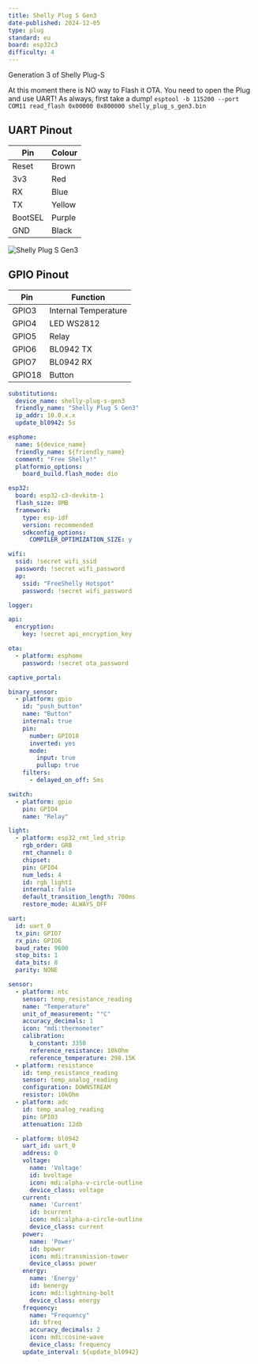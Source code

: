 ```yaml
---
title: Shelly Plug S Gen3
date-published: 2024-12-05
type: plug
standard: eu
board: esp32c3
difficulty: 4
---
```


Generation 3 of Shelly Plug-S

At this moment there is NO way to Flash it OTA. You need to open the Plug and use UART!
As always, first take a dump! 
```esptool -b 115200 --port COM11 read_flash 0x00000 0x800000 shelly_plug_s_gen3.bin```


## UART Pinout

| Pin      | Colour       |
| -------- | ------------ |
| Reset    | Brown        |
| 3v3      | Red          |
| RX       | Blue         |
| TX       | Yellow       |
| BootSEL  | Purple       |
| GND      | Black        |

![Shelly Plug S Gen3](../Shelly-Plug-S-Gen3/pinout_small.png "Shelly Plug S Gen3")

## GPIO Pinout

| Pin    | Function                    |
| ------ | --------------------------- |
| GPIO3  | Internal Temperature        |
| GPIO4  | LED WS2812                  |
| GPIO5  | Relay                       |
| GPIO6  | BL0942 TX                   |
| GPIO7  | BL0942 RX                   |
| GPIO18 | Button                      |

```yaml
substitutions:
  device_name: shelly-plug-s-gen3
  friendly_name: "Shelly Plug S Gen3"
  ip_addr: 10.0.x.x
  update_bl0942: 5s

esphome:
  name: ${device_name}
  friendly_name: ${friendly_name}
  comment: "Free Shelly!"
  platformio_options:
    board_build.flash_mode: dio

esp32:
  board: esp32-c3-devkitm-1
  flash_size: 8MB
  framework:
    type: esp-idf
    version: recommended
    sdkconfig_options:
      COMPILER_OPTIMIZATION_SIZE: y

wifi:
  ssid: !secret wifi_ssid
  password: !secret wifi_password
  ap:
    ssid: "FreeShelly Hotspot"
    password: !secret wifi_password

logger:

api:
  encryption:
    key: !secret api_encryption_key

ota:
  - platform: esphome
    password: !secret ota_password

captive_portal:

binary_sensor:
  - platform: gpio
    id: "push_button"
    name: "Button"
    internal: true
    pin:
      number: GPIO18
      inverted: yes
      mode:
        input: true
        pullup: true
    filters:
      - delayed_on_off: 5ms

switch:
  - platform: gpio
    pin: GPIO4
    name: "Relay"

light:
  - platform: esp32_rmt_led_strip
    rgb_order: GRB
    rmt_channel: 0
    chipset:
    pin: GPIO4
    num_leds: 4
    id: rgb_light1
    internal: false
    default_transition_length: 700ms
    restore_mode: ALWAYS_OFF

uart:
  id: uart_0
  tx_pin: GPIO7
  rx_pin: GPIO6
  baud_rate: 9600
  stop_bits: 1
  data_bits: 8
  parity: NONE

sensor:
  - platform: ntc
    sensor: temp_resistance_reading
    name: "Temperature"
    unit_of_measurement: "°C"
    accuracy_decimals: 1
    icon: "mdi:thermometer"
    calibration:
      b_constant: 3350
      reference_resistance: 10kOhm
      reference_temperature: 298.15K
  - platform: resistance
    id: temp_resistance_reading
    sensor: temp_analog_reading
    configuration: DOWNSTREAM
    resistor: 10kOhm
  - platform: adc
    id: temp_analog_reading
    pin: GPIO3
    attenuation: 12db

  - platform: bl0942
    uart_id: uart_0
    address: 0
    voltage:
      name: 'Voltage'
      id: bvoltage
      icon: mdi:alpha-v-circle-outline
      device_class: voltage
    current:
      name: 'Current'
      id: bcurrent
      icon: mdi:alpha-a-circle-outline
      device_class: current
    power:
      name: 'Power'
      id: bpower
      icon: mdi:transmission-tower
      device_class: power
    energy:
      name: 'Energy'
      id: benergy
      icon: mdi:lightning-bolt
      device_class: energy
    frequency:
      name: "Frequency"
      id: bfreq
      accuracy_decimals: 2
      icon: mdi:cosine-wave
      device_class: frequency
    update_interval: ${update_bl0942}
```
